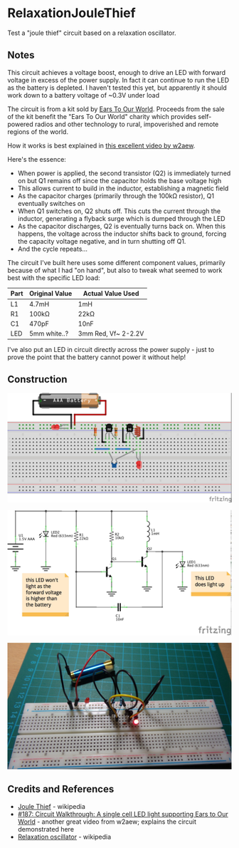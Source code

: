 # RelaxationJouleThief

Test a "joule thief" circuit based on a relaxation oscillator.

## Notes

This circuit achieves a voltage boost, enough to drive an LED with forward voltage in excess of the power supply.
In fact it can continue to run the LED as the battery is depleted.
I haven't tested this yet, but apparently it should work down to a battery voltage of ~0.3V under load

The circuit is from a kit sold by [Ears To Our World](http://www.earstoourworld.org).
Proceeds from the sale of the kit benefit the "Ears To Our World" charity which provides self-powered radios and other technology to rural, impoverished and remote regions of the world.

How it works is best explained in [this excellent video by w2aew](https://www.youtube.com/watch?v=qfgX93o8HzY).

Here's the essence:
* When power is applied, the second transistor (Q2) is immediately turned on but Q1 remains off since the capacitor holds the base voltage high
* This allows current to build in the inductor, establishing a magnetic field
* As the capacitor charges (primarily through the 100kΩ resistor), Q1 eventually switches on
* When Q1 switches on, Q2 shuts off. This cuts the current through the inductor, generating a flyback surge which is dumped through the LED
* As the capacitor discharges, Q2 is eventually turns back on. When this happens, the voltage across the inductor shifts back to ground, forcing the capacity voltage negative, and in turn shutting off Q1.
* And the cycle repeats...

The circuit I've built here uses some different component values, primarily because of what I had "on hand",
but also to tweak what seemed to work best with the specific LED load:

| Part | Original Value | Actual Value Used   |
|------|----------------|---------------------|
| L1   | 4.7mH          | 1mH                 |
| R1   | 100kΩ          | 22kΩ                |
| C1   | 470pF          | 10nF                |
| LED  | 5mm white..?   | 3mm Red, Vf~ 2-2.2V |

I've also put an LED in circuit directly across the power supply - just to prove the point that the battery cannot power it without help!

## Construction

![Breadboard](./assets/RelaxationJouleThief_bb.jpg?raw=true)

![The Schematic](./assets/RelaxationJouleThief_schematic.jpg?raw=true)

![The Build](./assets/RelaxationJouleThief_build.jpg?raw=true)

## Credits and References
* [Joule Thief](https://en.wikipedia.org/wiki/Joule_thief) - wikipedia
* [#187: Circuit Walkthrough: A single cell LED light supporting Ears to Our World](https://www.youtube.com/watch?v=qfgX93o8HzY) - another great video from w2aew; explains the circuit demonstrated here
* [Relaxation oscillator](https://en.wikipedia.org/wiki/Relaxation_oscillator) - wikipedia
